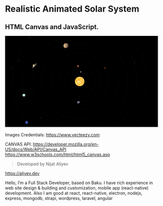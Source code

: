 # Realistic Animated Solar System
## HTML Canvas and JavaScript.

![Solar System](<images/Screenshot .png>)

Images Credentials: https://www.vecteezy.com

CANVAS API:
https://developer.mozilla.org/en-US/docs/Web/API/Canvas_API
https://www.w3schools.com/html/html5_canvas.asp

> Developed by Nijat Aliyev

https://aliyev.dev

Hello, I’m a Full Stack Developer, based on Baku. I have rich experience in web site design & building and customization, mobile app (react-native) development. Also I am good at react, react-native, electron, nodejs, express, mongodb, strapi, wordpress, laravel, angular
